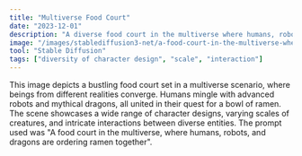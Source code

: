 ```yaml
---
title: "Multiverse Food Court"
date: "2023-12-01"
description: "A diverse food court in the multiverse where humans, robots, and dragons coexist while ordering ramen"
image: "/images/stablediffusion3-net/a-food-court-in-the-multiverse-where-humans-robots-1749350549131.png"
tool: "Stable Diffusion"
tags: ["diversity of character design", "scale", "interaction"]
---
```


This image depicts a bustling food court set in a multiverse scenario, where beings from different realities converge. Humans mingle with advanced robots and mythical dragons, all united in their quest for a bowl of ramen. The scene showcases a wide range of character designs, varying scales of creatures, and intricate interactions between diverse entities. The prompt used was "A food court in the multiverse, where humans, robots, and dragons are ordering ramen together".

